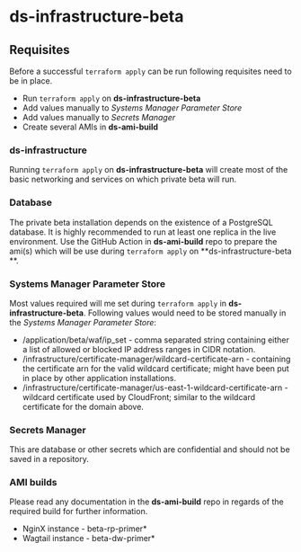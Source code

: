 # ds-infrastructure-beta

## Requisites
Before a successful ```terraform apply``` can be run following requisites need to be in place.
* Run ```terraform apply``` on **ds-infrastructure-beta**
* Add values manually to _Systems Manager Parameter Store_
* Add values manually to _Secrets Manager_
* Create several AMIs in **ds-ami-build**
### ds-infrastructure
Running ```terraform apply``` on **ds-infrastructure-beta** will create most of the basic networking and services on which private beta will run.
### Database
The private beta installation depends on the existence of a PostgreSQL database.
It is highly recommended to run at least one replica in the live environment.
Use the GitHub Action in **ds-ami-build** repo to prepare the ami(s) which will be use during ```terraform apply``` on **ds-infrastructure-beta  **.
### Systems Manager Parameter Store
Most values required will me set during ```terraform apply``` in **ds-infrastructure-beta**.
Following values would need to be stored manually in the _Systems Manager Parameter Store_:
* /application/beta/waf/ip_set - comma separated string containing either a list of allowed or blocked IP address ranges in CIDR notation.
* /infrastructure/certificate-manager/wildcard-certificate-arn - containing the certificate arn for the valid wildcard certificate; might have been put in place by other application installations.
* /infrastructure/certificate-manager/us-east-1-wildcard-certificate-arn - wildcard certificate used by CloudFront; similar to the wildcard certificate for the domain above.
### Secrets Manager
This are database or other secrets which are confidential and should not be saved in a repository.
### AMI builds
Please read any documentation in the **ds-ami-build** repo in regards of the required build for further information.
* NginX instance - beta-rp-primer*
* Wagtail instance - beta-dw-primer*
